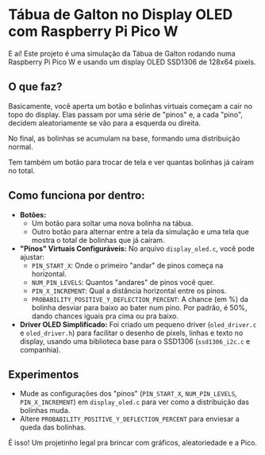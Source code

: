# Tábua de Galton no Display OLED com Raspberry Pi Pico W

E aí! Este projeto é uma simulação da Tábua de Galton rodando numa Raspberry Pi Pico W e usando um display OLED SSD1306 de 128x64 pixels.

## O que faz?

Basicamente, você aperta um botão e bolinhas virtuais começam a cair no topo do display. Elas passam por uma série de "pinos" e, a cada "pino", decidem aleatoriamente se vão para a esquerda ou direita.

No final, as bolinhas se acumulam na base, formando  uma distribuição normal.

Tem também um botão para trocar de tela e ver quantas bolinhas já caíram no total.

## Como funciona por dentro:
* **Botões:**
    * Um botão para soltar uma nova bolinha na tábua.
    * Outro botão para alternar entre a tela da simulação e uma tela que mostra o total de bolinhas que já caíram.
* **"Pinos" Virtuais Configuráveis:** No arquivo `display_oled.c`, você pode ajustar:
    * `PIN_START_X`: Onde o primeiro "andar" de pinos começa na horizontal.
    * `NUM_PIN_LEVELS`: Quantos "andares" de pinos você quer.
    * `PIN_X_INCREMENT`: Qual a distância horizontal entre os pinos.
    * `PROBABILITY_POSITIVE_Y_DEFLECTION_PERCENT`: A chance (em %) da bolinha desviar para baixo ao bater num pino. Por padrão, é 50%, dando chances iguais pra cima ou pra baixo.
* **Driver OLED Simplificado:** Foi criado um pequeno driver (`oled_driver.c` e `oled_driver.h`) para facilitar o desenho de pixels, linhas e texto no display, usando uma biblioteca base para o SSD1306 (`ssd1306_i2c.c` e companhia).

## Experimentos

* Mude as configurações dos "pinos" (`PIN_START_X`, `NUM_PIN_LEVELS`, `PIN_X_INCREMENT`) em `display_oled.c` para ver como a distribuição das bolinhas muda.
* Altere `PROBABILITY_POSITIVE_Y_DEFLECTION_PERCENT` para enviesar a queda das bolinhas.

É isso! Um projetinho legal pra brincar com gráficos, aleatoriedade e a Pico.